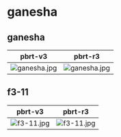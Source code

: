 # ganesha
## ganesha
|pbrt-v3|pbrt-r3|
|---|---|
|![ganesha.jpg](../v3/ganesha/ganesha.jpg)|![ganesha.jpg](../r3/ganesha/ganesha.jpg)|
## f3-11
|pbrt-v3|pbrt-r3|
|---|---|
|![f3-11.jpg](../v3/ganesha/f3-11.jpg)|![f3-11.jpg](../r3/ganesha/f3-11.jpg)|
